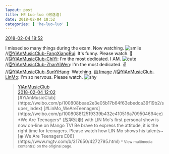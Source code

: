 ```yaml
---
layout: post
title: HE Luo-luo (何洛洛)
date: 2018-02-04 18:52
categories: [ 'he-luo-luo' ]
---
```


<div class="weibo-info">
  <a href="https://weibo.com/6117570574/G1AcNnyDS">2018-02-04 18:52</a>
</div>

I missed so many things during the exam. Now watching. ![smile](https://img.t.sinajs.cn/t4/appstyle/expression/ext/normal/5c/huanglianwx_org.gif) //[@YiAnMusicClub-FangXiangRui](https://weibo.com/u/6117583008): It's funny. Please watch. :grimacing: //[@YiAnMusicClub-ChiYi](https://weibo.com/u/6117581836): I'm the most dedicated. I AM. ![cute](https://img.t.sinajs.cn/t4/appstyle/expression/ext/normal/14/tza_org.gif) //[@YiAnMusicClub-ZhanYiWen](https://weibo.com/u/6108090526): I'm the most dedicated. :v: //[@YiAnMusicClub-SunYiHang](https://weibo.com/u/2565158051): Watching. [▨ Image](https://wx1.sinaimg.cn/mw690/98e534a3ly1fo4bv2d56uj20zk0qon4j.jpg) //[@YiAnMusicClub-LinMo](https://weibo.com/u/6108312042): I'm so nervous. Please watch. ![shy](https://img.t.sinajs.cn/t4/appstyle/expression/ext/normal/6e/shamea_org.gif)

<!-- more -->

> <div class="weibo-post-name">
>   <a href="https://weibo.com/u/6094546964">YiAnMusicClub</a>
> </div>
> <div class="weibo-info">
>   <a href="https://weibo.com/6094546964/G1xwsosBw">2018-02-04 12:02</a>
> </div>
> [#YiAnMusicClub](https://weibo.com/p/100808beae2e3e05b17b64f63ebedca39f19b2/super_index) [#LinMo_WeAreTeenagers](https://weibo.com/p/1008088f2519339b432e410516a709504694ce) *We Are Teenagers* (放学别走) with LIN Mo's first personal show is now on-line on Mango TV! Be brave to express the attitude, it is the right time for teenagers. Please watch how LIN Mo shows his talents~  
> [◉ We Are Teenagers E06](https://www.mgtv.com/b/317650/4272795.html)  
> <small>* View multimedia content(s) on the original page.</small>
